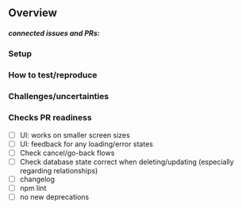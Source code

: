## Overview
<!-- high level overview of changes (not just "implement ticket") + *why* + design document, special notes like ticket partially implemented etc. -->

##### connected issues and PRs:
<!-- links to connected jira tickets -->
<!-- Link to PRs that are related (and in what way) -->


### Setup
<!-- PR dependencies -->
<!-- override snippets -->

### How to test/reproduce
<!-- a good description how to test what you implemented, starting from an *empty* database. use steps (1. 2. etc) -->

### Challenges/uncertainties
<!-- any notes for the reviewer to put special attention to or decisions that were made -->



### Checks PR readiness
- [ ] UI: works on smaller screen sizes
- [ ] UI: feedback for any loading/error states
- [ ] Check cancel/go-back flows
- [ ] Check database state correct when deleting/updating (especially regarding relationships)
- [ ] changelog
- [ ] npm lint
- [ ] no new deprecations